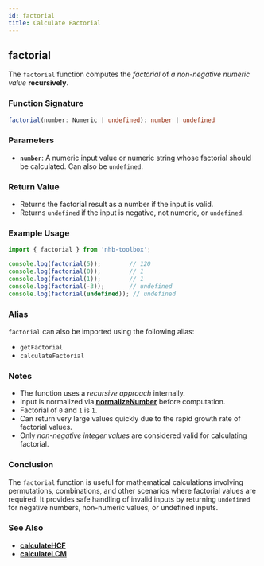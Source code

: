 ```yaml
---
id: factorial
title: Calculate Factorial
---
```


## factorial

The `factorial` function computes the *factorial* of *a non-negative numeric value* **recursively**.

### Function Signature

```typescript
factorial(number: Numeric | undefined): number | undefined
```

### Parameters

- **`number`**: A numeric input value or numeric string whose factorial should be calculated. Can also be `undefined`.

### Return Value

- Returns the factorial result as a number if the input is valid.
- Returns `undefined` if the input is negative, not numeric, or `undefined`.

### Example Usage

```typescript
import { factorial } from 'nhb-toolbox';

console.log(factorial(5));        // 120
console.log(factorial(0));        // 1
console.log(factorial(1));        // 1
console.log(factorial(-3));       // undefined
console.log(factorial(undefined)); // undefined
```

### Alias

`factorial` can also be imported using the following alias:

- `getFactorial`
- `calculateFactorial`

### Notes

- The function uses a *recursive approach* internally.
- Input is normalized via [**normalizeNumber**](normalizeNumber) before computation.
- Factorial of `0` and `1` is `1`.
- Can return very large values quickly due to the rapid growth rate of factorial values.
- Only *non-negative integer values* are considered valid for calculating factorial.

### Conclusion

The `factorial` function is useful for mathematical calculations involving permutations, combinations, and other scenarios where factorial values are required. It provides safe handling of invalid inputs by returning `undefined` for negative numbers, non-numeric values, or undefined inputs.

### See Also

- [**calculateHCF**](calculateHCF)
- [**calculateLCM**](calculateLCM)
